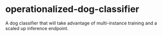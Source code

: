 # operationalized-dog-classifier
A dog classifier that will take advantage of multi-instance training and a scaled up inference endpoint.

